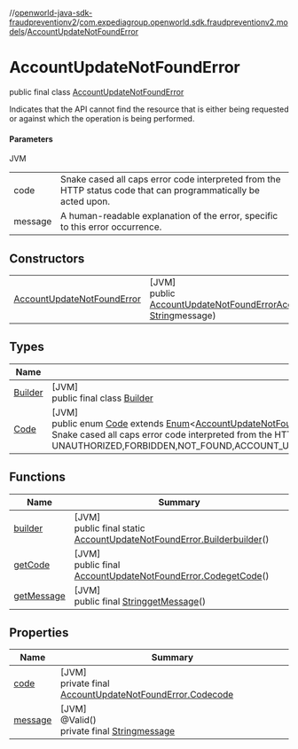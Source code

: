 //[openworld-java-sdk-fraudpreventionv2](../../../index.md)/[com.expediagroup.openworld.sdk.fraudpreventionv2.models](../index.md)/[AccountUpdateNotFoundError](index.md)

# AccountUpdateNotFoundError

public final class [AccountUpdateNotFoundError](index.md)

Indicates that the API cannot find the resource that is either being requested or against which the operation is being performed.

#### Parameters

JVM

| | |
|---|---|
| code | Snake cased all caps error code interpreted from the HTTP status code that can programmatically be acted upon. |
| message | A human-readable explanation of the error, specific to this error occurrence. |

## Constructors

| | |
|---|---|
| [AccountUpdateNotFoundError](-account-update-not-found-error.md) | [JVM]<br>public [AccountUpdateNotFoundError](index.md)[AccountUpdateNotFoundError](-account-update-not-found-error.md)([AccountUpdateNotFoundError.Code](-code/index.md)code, [String](https://docs.oracle.com/javase/8/docs/api/java/lang/String.html)message) |

## Types

| Name | Summary |
|---|---|
| [Builder](-builder/index.md) | [JVM]<br>public final class [Builder](-builder/index.md) |
| [Code](-code/index.md) | [JVM]<br>public enum [Code](-code/index.md) extends [Enum](https://docs.oracle.com/javase/8/docs/api/java/lang/Enum.html)&lt;[AccountUpdateNotFoundError.Code](-code/index.md)&gt;<br>Snake cased all caps error code interpreted from the HTTP status code that can programmatically be acted upon. Values: UNAUTHORIZED,FORBIDDEN,NOT_FOUND,ACCOUNT_UPDATE_NOT_FOUND,TOO_MANY_REQUESTS,INTERNAL_SERVER_ERROR,BAD_GATEWAY,RETRYABLE_ACCOUNT_SCREEN_FAILURE,RETRYABLE_ACCOUNT_UPDATE_FAILURE,GATEWAY_TIMEOUT,BAD_REQUEST |

## Functions

| Name | Summary |
|---|---|
| [builder](builder.md) | [JVM]<br>public final static [AccountUpdateNotFoundError.Builder](-builder/index.md)[builder](builder.md)() |
| [getCode](get-code.md) | [JVM]<br>public final [AccountUpdateNotFoundError.Code](-code/index.md)[getCode](get-code.md)() |
| [getMessage](get-message.md) | [JVM]<br>public final [String](https://docs.oracle.com/javase/8/docs/api/java/lang/String.html)[getMessage](get-message.md)() |

## Properties

| Name | Summary |
|---|---|
| [code](index.md#-2046669061%2FProperties%2F-1883119931) | [JVM]<br>private final [AccountUpdateNotFoundError.Code](-code/index.md)[code](index.md#-2046669061%2FProperties%2F-1883119931) |
| [message](index.md#-98839253%2FProperties%2F-1883119931) | [JVM]<br>@Valid()<br>private final [String](https://docs.oracle.com/javase/8/docs/api/java/lang/String.html)[message](index.md#-98839253%2FProperties%2F-1883119931) |
